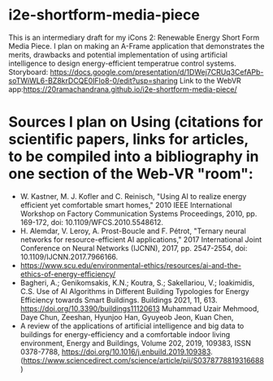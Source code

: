 # i2e-shortform-media-piece
This is an intermediary draft for my iCons 2: Renewable Energy Short Form Media Piece. I plan on making an A-Frame application that demonstrates
the merits, drawbacks and potential implementation of using artificial intelligence to design energy-efficient temperatrue control systems.
Storyboard: https://docs.google.com/presentation/d/1DWej7CRUq3CefAPb-soTWiWL6-BZ8krDCQE0IFlo8-0/edit?usp=sharing
Link to the WebVR app:https://20ramachandrana.github.io/i2e-shortform-media-piece/

# Sources I plan on Using (citations for scientific papers, links for articles, to be compiled into a bibliography in one section of the Web-VR "room":
- W. Kastner, M. J. Kofler and C. Reinisch, "Using AI to realize energy efficient yet comfortable smart homes,"
  2010 IEEE International Workshop on Factory Communication Systems Proceedings, 2010, pp. 169-172, 
  doi: 10.1109/WFCS.2010.5548612.
- H. Alemdar, V. Leroy, A. Prost-Boucle and F. Pétrot, "Ternary neural networks for resource-efficient AI 
  applications," 2017 International Joint Conference on Neural Networks (IJCNN), 2017, pp. 2547-2554, 
  doi: 10.1109/IJCNN.2017.7966166.
- https://www.scu.edu/environmental-ethics/resources/ai-and-the-ethics-of-energy-efficiency/
- Bagheri, A.; Genikomsakis, K.N.; Koutra, S.; Sakellariou, V.; Ioakimidis, C.S. Use of AI Algorithms in 
  Different Building Typologies for Energy Efficiency towards Smart Buildings. Buildings 2021, 11, 613. 
  https://doi.org/10.3390/buildings11120613
  Muhammad Uzair Mehmood, Daye Chun,  Zeeshan, Hyunjoo Han, Gyuyeob Jeon, Kuan Chen,
- A review of the applications of artificial intelligence and big data to buildings for energy-efficiency and a comfortable indoor living environment,
  Energy and Buildings, Volume 202, 2019, 109383, ISSN 0378-7788, https://doi.org/10.1016/j.enbuild.2019.109383. 
  (https://www.sciencedirect.com/science/article/pii/S0378778819316688)
